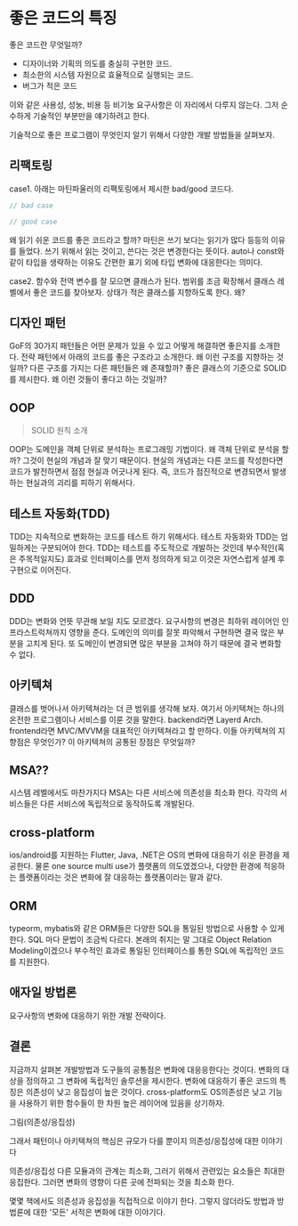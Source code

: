 # 좋은 코드의 특징

좋은 코드란 무엇일까?

- 디자이너와 기획의 의도를 충실히 구현한 코드.
- 최소한의 시스템 자원으로 효율적으로 실행되는 코드.
- 버그가 적은 코드

이와 같은 사용성, 성눙, 비용 등 비기눙 요구사항은 이 자리에서 다루지 않는다.
그저 순수하게 기술적인 부분만을 얘기하려고 한다.

기술적으로 좋은 프로그램이 무엇인지 알기 위해서 다양한 개발 방법들을 살펴보자.

## 리팩토링

case1.
아래는 마틴파울러의 리팩토링에서 제시한 bad/good 코드다.

```typescript
// bad case
```

```typescript
// good case
```

왜 읽기 쉬운 코드를 좋은 코드라고 할까?
마틴은 쓰기 보다는 읽기가 많다 등등의 이유를 들었다.
쓰기 위해서 읽는 것이고, 쓴다는 것은 변경한다는 뜻이다.
auto나 const와 같이 타입을 생략하는 이유도 간편한 표기 외에 타입 변화에 대응한다는 의미다.

case2.
함수와 전역 변수를 잘 모으면 클래스가 된다.
범위를 조금 확장해서 클래스 레벨에서 좋은 코드를 찾아보자.
상태가 적은 클래스를 지향하도록 한다. 왜?

## 디자인 패턴

GoF의 30가지 패턴들은 어떤 문제가 있을 수 있고 어떻게 해결하면 좋은지를 소개한다.
전략 패턴에서 아래의 코드를 좋은 구조라고 소개한다.
왜 이런 구조를 지향하는 것일까?
다른 구조를 가지는 다른 패턴들은 왜 존재할까?
좋은 클래스의 기준으로 SOLID를 제시한다.
왜 이런 것들이 좋다고 하는 것일까?

## OOP

> SOLID 원칙 소개

OOP는 도메인을 객체 단위로 분석하는 프로그래밍 기법이다. 왜 객체 단위로 분석을 할까? 그것이 현실의 개념과 잘 맞기 때문이다.
현실의 개념과는 다른 코드를 작성한다면 코드가 발전하면서 점점 현실과 어긋나게 된다. 즉, 코드가 점진적으로 변경되면서 발생하는 현실과의 괴리를 피하기 위해서다.

## 테스트 자동화(TDD)

TDD는 지속적으로 변화하는 코드를 테스트 하기 위해서다. 테스트 자동화와 TDD는 엄밀하게는 구분되어야 한다. TDD는 테스트를 주도적으로 개발하는 것인데 부수적인(혹은 주목적일지도) 효과로 인터페이스를 먼저 정의하게 되고 이것은 자연스럽게 설계 후 구현으로 이어진다.

## DDD

DDD는 변화와 언뜻 무관해 보일 지도 모르겠다. 요구사항의 변경은 최하위 레이어인 인프라스트럭쳐까지 영향을 준다.
도메인의 의미를 잘못 파악해서 구현하면 결국 많은 부분을 고치게 된다. 또 도메인이 변경되면 많은 부분을 고쳐야 하기 때문에 결국 변화할 수 없다.

## 아키텍쳐

클래스를 벗어나서 아키텍쳐라는 더 큰 범위를 생각해 보자.
여기서 아키텍쳐는 하나의 온전한 프로그램이나 서비스를 이룬 것을 말한다.
backend라면 Layerd Arch. frontend라면 MVC/MVVM을 대표적인 아키텍쳐라고 할 만하다.
이들 아키텍쳐의 지향점은 무엇인가? 이 아키텍쳐의 공통된 장점은 무엇일까?

## MSA??

시스템 레벨에서도 마찬가지다
MSA는 다른 서비스에 의존성을 최소화 한다. 각각의 서비스들은 다른 서비스에 독립적으로 동작하도록 개발된다.

## cross-platform

ios/android를 지원하는 Flutter, Java, .NET은 OS의 변화에 대응하기 쉬운 환경을 제공한다. 물론 one source multi use가 플랫폼의 의도였겠으나, 다양한 환경에 적응하는 플랫폼이라는 것은 변화에 잘 대응하는 플랫폼이라는 말과 같다.

## ORM

typeorm, mybatis와 같은 ORM들은 다양한 SQL을 통일된 방법으로 사용할 수 있게 한다.
SQL 마다 문법이 조금씩 다르다. 본래의 취지는 말 그대로 Object Relation Modeling이겠으나 부수적인 효과로 통일된 인터페이스를 통한 SQL에 독립적인 코드를 지원한다.

## 애자일 방법론

요구사항의 변화에 대응하기 위한 개발 전략이다.

## 결론

지금까지 살펴본 개발방법과 도구들의 공통점은 변화에 대응응한다는 것이다.
변화의 대상을 정의하고 그 변화에 독립적인 솔루션을 제시한다.
변화에 대응하기 좋은 코드의 특징은 의존성이 낮고 응집성이 높은 것이다.
cross-platform도 OS의존성은 낮고 기능을 사용하기 위한 함수들이 한 차원 높은 레이어에 있음을 상기하자.

그림(의존성/응집성)

그래서 패턴이나 아키텍쳐의 핵심은 규모가 다를 뿐이지 의존성/응집성에 대한 이야기다

의존성/응집성
다른 모듈과의 관계는 최소화, 그러기 위해서 관련있는 요소들은 최대한 응집한다.
그러면 변화의 영향이 다른 곳에 전파되는 것을 최소화 한다.

몇몇 책에서도 의존성과 응집성을 직접적으로 이야기 한다.
그렇지 않더라도 방법과 방법론에 대한 '모든' 서적은 변화에 대한 이야기다.
